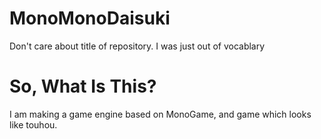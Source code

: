 # MonoMonoDaisuki
Don't care about title of repository. I was just out of vocablary
# So, What Is This?
I am making a game engine based on MonoGame, and game which looks like touhou.
